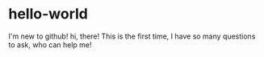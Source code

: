 # hello-world
I'm new to github!
hi, there! This is the first time, I have so many questions to ask, who can help me!

